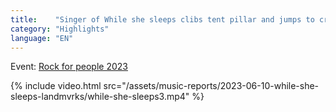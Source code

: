 ```yaml
---
title:    "Singer of While she sleeps clibs tent pillar and jumps to crowd"
category: "Highlights"
language: "EN"
---
```


Event: [Rock for people 2023](/music/while-she-sleeps-landmvrks-2023-06-10/)

{% include video.html src="/assets/music-reports/2023-06-10-while-she-sleeps-landmvrks/while-she-sleeps3.mp4" %}

